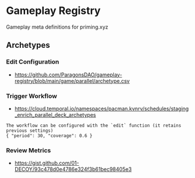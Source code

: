 # Gameplay Registry

Gameplay meta definitions for priming.xyz

## Archetypes

### Edit Configuration
-  https://github.com/ParagonsDAO/gameplay-registry/blob/main/game/parallel/archetype.csv

### Trigger Workflow
- https://cloud.temporal.io/namespaces/pacman.kvnrv/schedules/staging_enrich_parallel_deck_archetypes

```
The workflow can be configured with the `edit` function (it retains previous settings)
{ "period": 30, "coverage": 0.6 }
```

### Review Metrics
- https://gist.github.com/01-DECOY/93c478d0e4786e324f3b61bec98405e3
